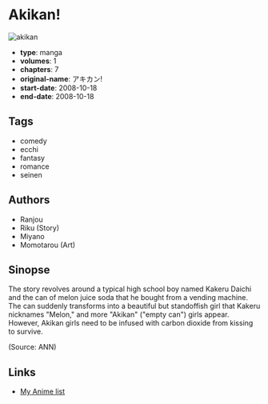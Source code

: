 # Akikan!

![akikan](https://cdn.myanimelist.net/images/manga/1/18131.jpg)

-   **type**: manga
-   **volumes**: 1
-   **chapters**: 7
-   **original-name**: アキカン!
-   **start-date**: 2008-10-18
-   **end-date**: 2008-10-18

## Tags

-   comedy
-   ecchi
-   fantasy
-   romance
-   seinen

## Authors

-   Ranjou
-   Riku (Story)
-   Miyano
-   Momotarou (Art)

## Sinopse

The story revolves around a typical high school boy named Kakeru Daichi and the can of melon juice soda that he bought from a vending machine. The can suddenly transforms into a beautiful but standoffish girl that Kakeru nicknames "Melon," and more "Akikan" ("empty can") girls appear. However, Akikan girls need to be infused with carbon dioxide from kissing to survive.

(Source: ANN)

## Links

-   [My Anime list](https://myanimelist.net/manga/12693/Akikan)
